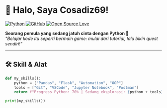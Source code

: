 # 👋 Halo, Saya Cosadiz69! 

[![Python](https://img.shields.io/badge/Python-70%25-3776AB?style=flat&logo=python&logoColor=white)](https://www.python.org/)
[![GitHub](https://img.shields.io/badge/Level-Pemula-yellow)](https://github.com/cosadiz69)
[![Open Source Love](https://badges.frapsoft.com/os/v2/open-source.svg?v=103)](https://github.com/cosadiz69)

**Seorang pemula yang sedang jatuh cinta dengan Python 🐍**  
*"Belajar kode itu seperti bermain game: mulai dari tutorial, lalu bikin quest sendiri!"*

---

## 🛠️ **Skill & Alat**
```python
def my_skills():
    python = ["Pandas", "Flask", "Automation", "OOP"]
    tools = ["Git", "VSCode", "Jupyter Notebook", "Postman"]
    return f"Progress Python: 70% | Sedang eksplorasi: {python + tools}"

print(my_skills())
